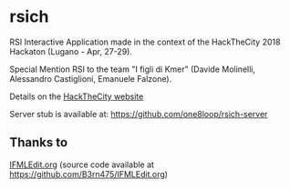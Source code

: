 # rsich
RSI Interactive Application made in the context of the HackTheCity 2018 Hackaton (Lugano - Apr, 27-29).

Special Mention RSI to the team "I figli di Kmer" (Davide Molinelli, Alessandro Castiglioni, Emanuele Falzone).

Details on the [HackTheCity website](https://www.hackthecity.ch/it/e/hack-the-city-2018#winners)

Server stub is available at: https://github.com/one8loop/rsich-server

Thanks to
-------------

[IFMLEdit.org](http://info.ifmledit.org/) (source code available at https://github.com/B3rn475/IFMLEdit.org)
